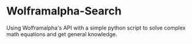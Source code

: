 # Wolframalpha-Search
Using Wolframalpha's API with a simple python script to solve complex math equations and get general knowledge.
